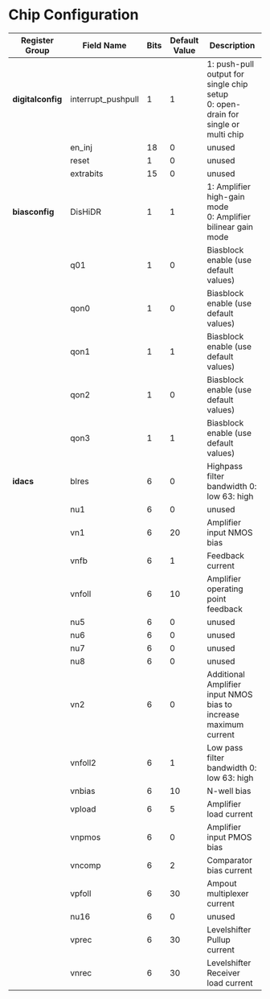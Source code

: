 # Chip Configuration

| Register Group    | Field Name         | Bits | Default Value | Description |
|-------------------|--------------------|------|---------------| -----------|
| **digitalconfig** | interrupt_pushpull | 1    | 1           |1: push-pull output for single chip setup<br> 0: open-drain for single or multi chip |
|                   | en_inj             | 18   | 0           |unused|
|                   | reset              | 1    | 0           |unused|
|                   | extrabits          | 15   | 0           |unused|
| **biasconfig**    | DisHiDR            | 1    | 1           |1: Amplifier high-gain mode<br> 0: Amplifier bilinear gain mode|
|                   | q01                | 1    | 0           |Biasblock enable (use default values)|
|                   | qon0               | 1    | 0           |Biasblock enable (use default values)|
|                   | qon1               | 1    | 1           |Biasblock enable (use default values)|
|                   | qon2               | 1    | 0           |Biasblock enable (use default values)|
|                   | qon3               | 1    | 1           |Biasblock enable (use default values)|
| **idacs**         | blres              | 6    | 0             |Highpass filter bandwidth 0: low 63: high|
|                   | nu1                | 6    | 0             |unused|
|                   | vn1                | 6    | 20            |Amplifier input NMOS bias|
|                   | vnfb               | 6    | 1             |Feedback current|
|                   | vnfoll             | 6    | 10            |Amplifier operating point feedback|
|                   | nu5                | 6    | 0             |unused|
|                   | nu6                | 6    | 0             |unused|
|                   | nu7                | 6    | 0             |unused|
|                   | nu8                | 6    | 0             |unused|
|                   | vn2                | 6    | 0             |Additional Amplifier input NMOS bias to increase maximum current|
|                   | vnfoll2            | 6    | 1             |Low pass filter bandwidth 0: low 63: high|
|                   | vnbias             | 6    | 10            |N-well bias|
|                   | vpload             | 6    | 5             |Amplifier load current|
|                   | vnpmos             | 6    | 0             |Amplifier input PMOS bias|
|                   | vncomp             | 6    | 2             |Comparator bias current|
|                   | vpfoll             | 6    | 30            |Ampout multiplexer current|
|                   | nu16               | 6    | 0             |unused|
|                   | vprec              | 6    | 30            |Levelshifter Pullup current|
|                   | vnrec              | 6    | 30            |Levelshifter Receiver load current|
